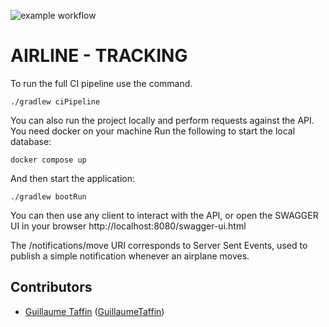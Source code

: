 ![example workflow](https://github.com/techexcellenceio/airline-tracking/actions/workflows/ci.yml/badge.svg)

# AIRLINE - TRACKING

To run the full CI pipeline use the command.

```
./gradlew ciPipeline
```

You can also run the project locally and perform requests against the API. You need docker on your machine
Run the following to start the local database:

```
docker compose up
```

And then start the application:

```
./gradlew bootRun
```

You can then use any client to interact with the API, or open the SWAGGER UI in your
browser http://localhost:8080/swagger-ui.html

The /notifications/move URI corresponds to Server Sent Events, used to publish a simple notification whenever an airplane
moves.

## Contributors

- [Guillaume Taffin](https://www.linkedin.com/in/guillaume-taffin-31343b129/) ([GuillaumeTaffin](https://github.com/GuillaumeTaffin))
